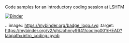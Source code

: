 Code samples for an introductory coding session at LSHTM

[![Binder](https://mybinder.org/badge_logo.svg)](https://mybinder.org/v2/gh/Johnny9641/coding001/HEAD?labpath=intro_coding.ipynb)

.. image:: https://mybinder.org/badge_logo.svg
 :target: https://mybinder.org/v2/gh/Johnny9641/coding001/HEAD?labpath=intro_coding.ipynb
